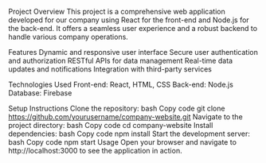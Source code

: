 Project Overview
This project is a comprehensive web application developed for our company using React for the front-end and Node.js for the back-end. It offers a seamless user experience and a robust backend to handle various company operations.

Features
Dynamic and responsive user interface
Secure user authentication and authorization
RESTful APIs for data management
Real-time data updates and notifications
Integration with third-party services


Technologies Used
Front-end: React, HTML, CSS
Back-end: Node.js
Database: Firebase

Setup Instructions
Clone the repository:
bash
Copy code
git clone https://github.com/yourusername/company-website.git
Navigate to the project directory:
bash
Copy code
cd company-website
Install dependencies:
bash
Copy code
npm install
Start the development server:
bash
Copy code
npm start
Usage
Open your browser and navigate to http://localhost:3000 to see the application in action.
